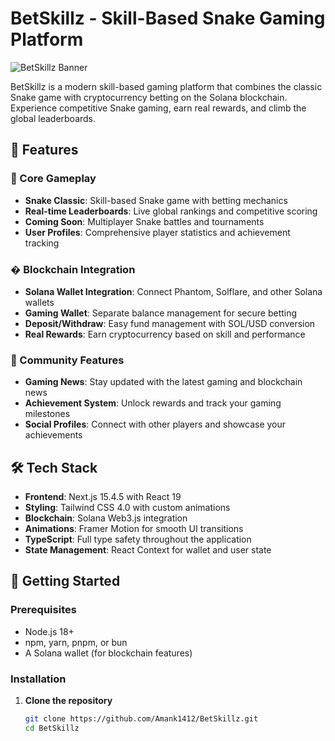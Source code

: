 # BetSkillz - Skill-Based Snake Gaming Platform

![BetSkillz Banner](https://images.unsplash.com/photo-1511512578047-dfb367046420?w=1200&h=400&fit=crop&crop=gaming)

BetSkillz is a modern skill-based gaming platform that combines the classic Snake game with cryptocurrency betting on the Solana blockchain. Experience competitive Snake gaming, earn real rewards, and climb the global leaderboards.

## 🐍 Features

### 🎯 Core Gameplay
- **Snake Classic**: Skill-based Snake game with betting mechanics
- **Real-time Leaderboards**: Live global rankings and competitive scoring
- **Coming Soon**: Multiplayer Snake battles and tournaments
- **User Profiles**: Comprehensive player statistics and achievement tracking

### � Blockchain Integration
- **Solana Wallet Integration**: Connect Phantom, Solflare, and other Solana wallets
- **Gaming Wallet**: Separate balance management for secure betting
- **Deposit/Withdraw**: Easy fund management with SOL/USD conversion
- **Real Rewards**: Earn cryptocurrency based on skill and performance

### 🌟 Community Features
- **Gaming News**: Stay updated with the latest gaming and blockchain news
- **Achievement System**: Unlock rewards and track your gaming milestones
- **Social Profiles**: Connect with other players and showcase your achievements

## 🛠 Tech Stack

- **Frontend**: Next.js 15.4.5 with React 19
- **Styling**: Tailwind CSS 4.0 with custom animations
- **Blockchain**: Solana Web3.js integration
- **Animations**: Framer Motion for smooth UI transitions
- **TypeScript**: Full type safety throughout the application
- **State Management**: React Context for wallet and user state

## 🚀 Getting Started

### Prerequisites

- Node.js 18+ 
- npm, yarn, pnpm, or bun
- A Solana wallet (for blockchain features)

### Installation

1. **Clone the repository**
   ```bash
   git clone https://github.com/Amank1412/BetSkillz.git
   cd BetSkillz
